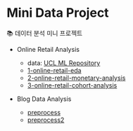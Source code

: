 # Mini Data Project
📚 데이터 분석 미니 프로젝트

- Online Retail Analysis
    - data: [UCL ML Repository](https://archive.ics.uci.edu/ml/datasets/online+retail#)
    - [1-online-retail-eda](https://github.com/data-say/mini-data-project/blob/main/OnlineRetail/1-onlilne-retail-eda.ipynb)
    - [2-online-retail-monetary-analysis](https://github.com/data-say/mini-data-project/blob/main/OnlineRetail/2-online-retail-monetary-analysis.ipynb)
    - [3-online-retail-cohort-analysis](https://github.com/data-say/mini-data-project/blob/main/OnlineRetail/3-online-retail-cohort-analysis.ipynb)

- Blog Data Analysis
    - [preprocess](https://github.com/data-say/mini-data-project/blob/main/BlogKPI/preprocess.ipynb)
    - [preprocess2](https://github.com/data-say/mini-data-project/blob/main/BlogKPI/preprocess2.ipynb)